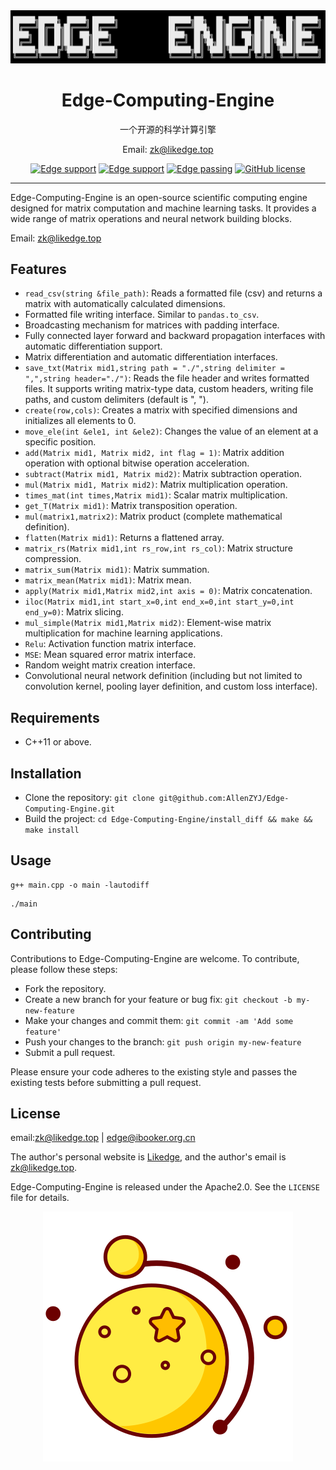 <!-- <div align=center><img src="./picture/01.svg"/></div> -->
<div align=center><img src="picture/image-20200418210521131.png" alt="image-20200418210521131"  /></div>

<div align=center><h1>Edge-Computing-Engine</h1></div>
<div align=center>一个开源的科学计算引擎


Email: zk@likedge.top

[![Edge support](https://img.shields.io/badge/SUPPORT-Macos-brightgreen)](https://support.apple.com/downloads/macos)
[![Edge support](https://img.shields.io/badge/SUPPORT-Ubuntu-brightgreen)](https://ubuntu.com/download/server)
[![Edge passing](https://img.shields.io/badge/Edge--CI-passing-blue)](https://github.com/AllenZYJ/Edge-Computing-Engine/actions)
[![GitHub license](https://img.shields.io/badge/license-Apache--2.0-blue.svg)](https://raw.githubusercontent.com/tesseract-ocr/tesseract/master/LICENSE)



</div>


------
Edge-Computing-Engine is an open-source scientific computing engine designed for matrix computation and machine learning tasks. It provides a wide range of matrix operations and neural network building blocks.

Email: zk@likedge.top



## Features

- `read_csv(string &file_path)`: Reads a formatted file (csv) and returns a matrix with automatically calculated dimensions.
- Formatted file writing interface. Similar to `pandas.to_csv`.
- Broadcasting mechanism for matrices with padding interface.
- Fully connected layer forward and backward propagation interfaces with automatic differentiation support.
- Matrix differentiation and automatic differentiation interfaces.
- `save_txt(Matrix mid1,string path = "./",string delimiter = ",",string header="./")`: Reads the file header and writes formatted files. It supports writing matrix-type data, custom headers, writing file paths, and custom delimiters (default is ", ").
- `create(row,cols)`: Creates a matrix with specified dimensions and initializes all elements to 0.
- `move_ele(int &ele1, int &ele2)`: Changes the value of an element at a specific position.
- `add(Matrix mid1, Matrix mid2, int flag = 1)`: Matrix addition operation with optional bitwise operation acceleration.
- `subtract(Matrix mid1, Matrix mid2)`: Matrix subtraction operation.
- `mul(Matrix mid1, Matrix mid2)`: Matrix multiplication operation.
- `times_mat(int times,Matrix mid1)`: Scalar matrix multiplication.
- `get_T(Matrix mid1)`: Matrix transposition operation.
- `mul(matrix1,matrix2)`: Matrix product (complete mathematical definition).
- `flatten(Matrix mid1)`: Returns a flattened array.
- `matrix_rs(Matrix mid1,int rs_row,int rs_col)`: Matrix structure compression.
- `matrix_sum(Matrix mid1)`: Matrix summation.
- `matrix_mean(Matrix mid1)`: Matrix mean.
- `apply(Matrix mid1,Matrix mid2,int axis = 0)`: Matrix concatenation.
- `iloc(Matrix mid1,int start_x=0,int end_x=0,int start_y=0,int end_y=0)`: Matrix slicing.
- `mul_simple(Matrix mid1,Matrix mid2)`: Element-wise matrix multiplication for machine learning applications.
- `Relu`: Activation function matrix interface.
- `MSE`: Mean squared error matrix interface.
- Random weight matrix creation interface.
- Convolutional neural network definition (including but not limited to convolution kernel, pooling layer definition, and custom loss interface).

## Requirements

- C++11 or above.

## Installation

- Clone the repository: `git clone git@github.com:AllenZYJ/Edge-Computing-Engine.git`
- Build the project: `cd Edge-Computing-Engine/install_diff && make && make install`

## Usage


```shell
g++ main.cpp -o main -lautodiff
```

```shell
./main
```

## Contributing

Contributions to Edge-Computing-Engine are welcome. To contribute, please follow these steps:

- Fork the repository.
- Create a new branch for your feature or bug fix: `git checkout -b my-new-feature`
- Make your changes and commit them: `git commit -am 'Add some feature'`
- Push your changes to the branch: `git push origin my-new-feature`
- Submit a pull request.

Please ensure your code adheres to the existing style and passes the existing tests before submitting a pull request.

## License

email:zk@likedge.top | edge@ibooker.org.cn

The author's personal website is [Likedge](http://likedge.top/), and the author's email is zk@likedge.top.

Edge-Computing-Engine is released under the Apache2.0. See the `LICENSE` file for details.


<div align = center><img src = './picture/星月.svg'></div>

